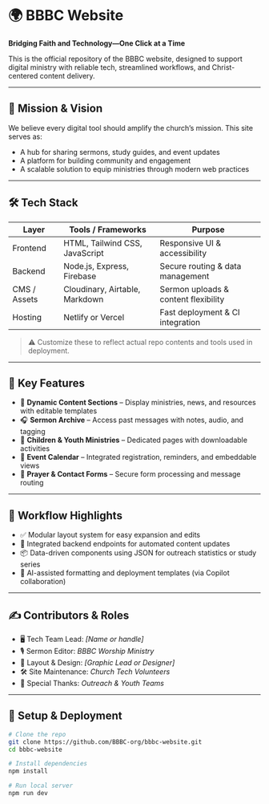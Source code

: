 # 🌍 BBBC Website

**Bridging Faith and Technology—One Click at a Time**

This is the official repository of the BBBC website, designed to support digital ministry with reliable tech, streamlined workflows, and Christ-centered content delivery.

---

## 🎯 Mission & Vision

We believe every digital tool should amplify the church’s mission. This site serves as:
- A hub for sharing sermons, study guides, and event updates
- A platform for building community and engagement
- A scalable solution to equip ministries through modern web practices

---

## 🛠️ Tech Stack

| Layer        | Tools / Frameworks           | Purpose                           |
|--------------|------------------------------|------------------------------------|
| Frontend     | HTML, Tailwind CSS, JavaScript | Responsive UI & accessibility      |
| Backend      | Node.js, Express, Firebase    | Secure routing & data management   |
| CMS / Assets | Cloudinary, Airtable, Markdown | Sermon uploads & content flexibility |
| Hosting      | Netlify or Vercel             | Fast deployment & CI integration   |

> ⚠️ Customize these to reflect actual repo contents and tools used in deployment.

---

## 🚀 Key Features

- 🧭 **Dynamic Content Sections** – Display ministries, news, and resources with editable templates  
- 🎧 **Sermon Archive** – Access past messages with notes, audio, and tagging  
- 🧒 **Children & Youth Ministries** – Dedicated pages with downloadable activities  
- 📅 **Event Calendar** – Integrated registration, reminders, and embeddable views  
- 📨 **Prayer & Contact Forms** – Secure form processing and message routing

---

## 🧩 Workflow Highlights

- ✅ Modular layout system for easy expansion and edits  
- 🔗 Integrated backend endpoints for automated content updates  
- 📦 Data-driven components using JSON for outreach statistics or study series  
- 🧠 AI-assisted formatting and deployment templates (via Copilot collaboration)

---

## ✍️ Contributors & Roles

- 🖥️ Tech Team Lead: *[Name or handle]*  
- 🎙️ Sermon Editor: *BBBC Worship Ministry*  
- 📐 Layout & Design: *[Graphic Lead or Designer]*  
- 🛠️ Site Maintenance: *Church Tech Volunteers*  
- 🙌 Special Thanks: *Outreach & Youth Teams*

---

## 📂 Setup & Deployment

```bash
# Clone the repo
git clone https://github.com/BBBC-org/bbbc-website.git
cd bbbc-website

# Install dependencies
npm install

# Run local server
npm run dev
